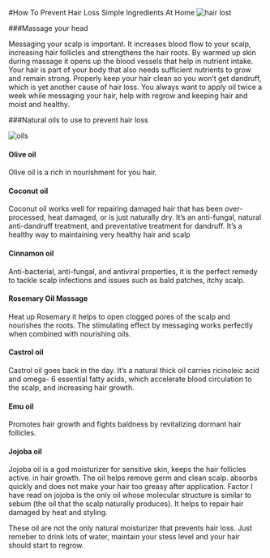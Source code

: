 #How To Prevent Hair Loss Simple Ingredients At Home
![hair lost](http://www.hairtransplantdelhi.org/wp-content/uploads/2014/11/Find-Reasons-and-treatments-for-your-excessive-Hair-Fall.jpg)

###Massage your head
<p> Messaging your scalp is important. It increases blood flow to your scalp, increasing hair follicles and strengthens the hair roots. By warmed up skin during massage it opens up the blood vessels that help in nutrient intake. Your hair is part of your body that also needs sufficient nutrients to grow and remain strong. Properly keep your hair clean so you won’t get dandruff, which is yet another cause of hair loss. You always want to apply oil twice a week while messaging your hair, help with regrow and keeping hair and moist and healthy.

###Natural oils to use to prevent hair loss

![oils](http://www.hairskinremedies.com/wp-content/uploads/2014/03/natural-hair-oil-311x264.jpg)

#### Olive oil
Olive oil is a rich in nourishment for you hair. 

#### Coconut oil
<p> Coconut oil works well for repairing damaged hair that has been over-processed, heat damaged, or is just naturally dry. It’s an anti-fungal, natural anti-dandruff treatment, and preventative treatment for dandruff. It’s a healthy way to maintaining very healthy hair and scalp

#### Cinnamon oil
<p> Anti-bacterial, anti-fungal, and antiviral properties, it is the perfect remedy to tackle scalp infections and issues such as bald patches, itchy scalp.


#### Rosemary Oil Massage
<p> Heat up Rosemary it helps to open clogged pores of the scalp and nourishes the roots. The stimulating effect by messaging works perfectly when combined with nourishing oils.


#### Castrol oil
<p> Castrol oil goes back in the day. It’s a natural thick oil carries ricinoleic acid and omega- 6 essential fatty acids, which accelerate blood circulation to the scalp, and increasing hair growth.

#### Emu oil
<p> Promotes hair growth and fights baldness by revitalizing dormant hair follicles.

#### Jojoba oil
<p> Jojoba oil is a god moisturizer for sensitive skin, keeps the hair follicles active. in hair growth. The oil helps remove germ and clean scalp. 
 absorbs quickly and does not make your hair too greasy after application. Factor I have read on jojoba is the only oil whose molecular structure is similar to sebum (the oil that the scalp naturally produces). It helps to repair hair damaged by heat and styling.

<p> These oil are not the only natural moisturizer that prevents hair loss. Just remeber to drink lots of water, maintain your stess level and your hair should start to regrow. 
